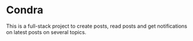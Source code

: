 # Condra
This is a full-stack project to create posts, read posts and get notifications on latest posts on several topics.
